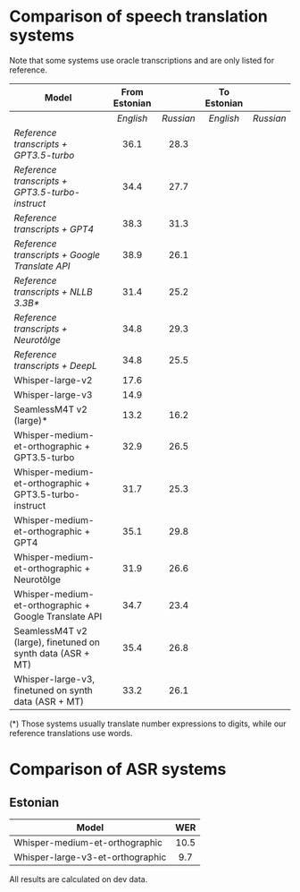 # Comparison of speech translation systems

Note that some systems use oracle transcriptions and are only listed for reference.

| Model                                                  | From Estonian |           | To Estonian      ||
|--------------------------------------------------------|:-------------:|:---------:|:-------------:|:---------:|
|                                                        |   *English*   | *Russian* | *English*     | *Russian* |
| _Reference transcripts + GPT3.5-turbo_                 |     36.1      |   28.3    | |
| _Reference transcripts + GPT3.5-turbo-instruct_        |     34.4      |   27.7    | |
| _Reference transcripts + GPT4_                         |     38.3      |   31.3    | |
| _Reference transcripts + Google Translate API_         |     38.9      |   26.1    | |
| _Reference transcripts + NLLB 3.3B*_                   |     31.4      |   25.2    | |
| _Reference transcripts + Neurotõlge_                   |     34.8      |   29.3    | |
| _Reference transcripts + DeepL_                        |     34.8      |   25.5    | |
| Whisper-large-v2                                       |     17.6      |           |             |         |
| Whisper-large-v3                                       |     14.9      |           |             |         |
| SeamlessM4T v2 (large)*                                |     13.2      |   16.2    |             |         |
| Whisper-medium-et-orthographic + GPT3.5-turbo          |     32.9      |   26.5    |      |
| Whisper-medium-et-orthographic + GPT3.5-turbo-instruct |     31.7      |   25.3    |      |
| Whisper-medium-et-orthographic + GPT4                  |     35.1      |   29.8    |      |
| Whisper-medium-et-orthographic + Neurotõlge            |     31.9      |   26.6    |      |
| Whisper-medium-et-orthographic + Google Translate API  |     34.7      |   23.4    |      |
| SeamlessM4T v2 (large), finetuned on synth data (ASR + MT) |     35.4      |   26.8    | |
| Whisper-large-v3, finetuned on synth data (ASR + MT)   |      33.2     |   26.1    | |

(*) Those systems usually translate number expressions to digits, while our reference translations use words.

# Comparison of ASR systems

## Estonian

| Model | WER |
|-------|:----------:|
|Whisper-medium-et-orthographic | 10.5 |
|Whisper-large-v3-et-orthographic | 9.7 |


All results are calculated on dev data.
